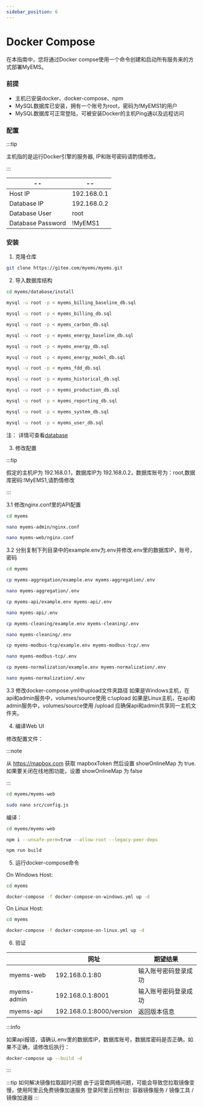 ```yaml
---
sidebar_position: 6
---
```


# Docker Compose

在本指南中，您将通过Docker compse使用一个命令创建和启动所有服务来的方式部署MyEMS。

### 前提

- 主机已安装docker、docker-compose、npm
- MySQL数据库已安装，拥有一个账号为root，密码为!MyEMS1的用户
- MySQL数据库可正常登陆，可被安装Docker的主机Ping通以及远程访问

### 配置

:::tip

主机指的是运行Docker引擎的服务器, IP和账号密码请酌情修改。

:::

| --                | --          |
| ----------        | ----------- |
| Host IP           | 192.168.0.1 |
| Database IP       | 192.168.0.2 |
| Database User     | root        |
| Database Password | !MyEMS1     |

### 安装

1.  克隆仓库
```bash
git clone https://gitee.com/myems/myems.git
```

2.  导入数据库结构

```bash
cd myems/database/install
```
```bash
mysql -u root -p < myems_billing_baseline_db.sql
```
```bash
mysql -u root -p < myems_billing_db.sql
```
```bash
mysql -u root -p < myems_carbon_db.sql
```
```bash
mysql -u root -p < myems_energy_baseline_db.sql
```
```bash
mysql -u root -p < myems_energy_db.sql
```
```bash
mysql -u root -p < myems_energy_model_db.sql
```
```bash
mysql -u root -p < myems_fdd_db.sql
```
```bash
mysql -u root -p < myems_historical_db.sql
```
```bash
mysql -u root -p < myems_production_db.sql
```
```bash
mysql -u root -p < myems_reporting_db.sql
```
```bash
mysql -u root -p < myems_system_db.sql
```
```bash
mysql -u root -p < myems_user_db.sql
```
注： 详情可查看[database](./database.md)


3.  修改配置

:::tip

假定的主机IP为 192.168.0.1，数据库IP为 192.168.0.2，数据库账号为：root,数据库密码:!MyEMS1,请酌情修改

:::

3.1  修改nginx.conf里的API配置
```bash
cd myems
```
```bash
nano myems-admin/nginx.conf
```
```bash
nano myems-web/nginx.conf
```

3.2  分别复制下列目录中的example.env为.env并修改.env里的数据库IP，账号，密码
```bash
cd myems
```
```bash
cp myems-aggregation/example.env myems-aggregation/.env
```
```bash
nano myems-aggregation/.env
```
```bash
cp myems-api/example.env myems-api/.env
```
```bash
nano myems-api/.env
```
```bash
cp myems-cleaning/example.env myems-cleaning/.env
```
```bash
nano myems-cleaning/.env
```
```bash
cp myems-modbus-tcp/example.env myems-modbus-tcp/.env
```
```bash
nano myems-modbus-tcp/.env
```
```bash
cp myems-normalization/example.env myems-normalization/.env
```
```bash
nano myems-normalization/.env
```

3.3 修改docker-compose.yml中upload文件夹路径
如果是Windows主机，在api和admin服务中，volumes/source使用 c:\upload
如果是Linux主机，在api和admin服务中，volumes/source使用 /upload
应确保api和admin共享同一主机文件夹。

4.  编译Web UI

修改配置文件：

:::note

从 https://mapbox.com 获取 mapboxToken 然后设置 showOnlineMap 为 true. 如果要关闭在线地图功能，设置 showOnlineMap 为 false

:::

```bash
cd myems/myems-web
```
```bash
sudo nano src/config.js
```

编译：
```bash
cd myems/myems-web
```
```bash
npm i --unsafe-perm=true --allow-root --legacy-peer-deps
```
```bash
npm run build
```

5. 运行docker-compose命令

On Windows Host:
```bash
cd myems
```
```bash
docker-compose -f docker-compose-on-windows.yml up -d
```

On Linux Host:

```bash
cd myems
```
```bash
docker-compose -f docker-compose-on-linux.yml up -d
```

6. 验证

|             | 网址                    | 期望结果           |
| ----------- | ----------------------- | ---------------- |
| myems-web   | 192.168.0.1:80          | 输入账号密码登录成功 |
| myems-admin | 192.168.0.1:8001        | 输入账号密码登录成功 |
| myems-api   | 192.168.0.1:8000/version| 返回版本信息       |

:::info

如果api报错，请确认.env里的数据库IP，数据库账号，数据库密码是否正确，如果不正确，请修改后执行：

```bash
docker-compose up --build -d
```

:::


:::tip 如何解决镜像拉取超时问题
由于运营商网络问题，可能会导致您拉取镜像变慢，使用阿里云免费镜像加速服务
登录阿里云控制台: 容器镜像服务 / 镜像工具 / 镜像加速器
:::

